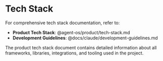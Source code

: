 # Tech Stack

For comprehensive tech stack documentation, refer to:

- **Product Tech Stack**: @agent-os/product/tech-stack.md
- **Development Guidelines**: @docs/claude/development-guidelines.md

The product tech stack document contains detailed information about all frameworks, libraries, integrations, and tooling used in the project.
